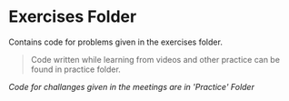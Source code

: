 # Exercises Folder

Contains code for problems given in the exercises folder.

> Code written while learning from videos and other practice can be found in practice folder.

*Code for challanges given in the meetings are in 'Practice' Folder*

